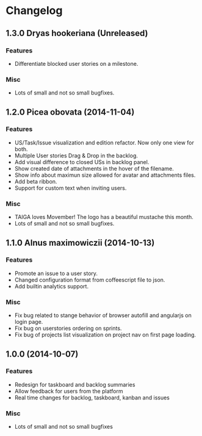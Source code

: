 # Changelog #

## 1.3.0 Dryas hookeriana (Unreleased)

### Features

- Differentiate blocked user stories on a milestone.

### Misc               

- Lots of small and not so small bugfixes.


## 1.2.0 Picea obovata (2014-11-04)

### Features

- US/Task/Issue visualization and edition refactor. Now only one view for both.
- Multiple User stories Drag & Drop in the backlog.
- Add visual difference to closed USs in backlog panel.
- Show created date of attachments in the hover of the filename.
- Show info about maximun size allowed for avatar and attachments files.
- Add beta ribbon.
- Support for custom text when inviting users.

### Misc

- TAIGA loves Movember! The logo has a beautiful mustache this month.
- Lots of small and not so small bugfixes.


## 1.1.0 Alnus maximowiczii (2014-10-13)

### Features ###

- Promote an issue to a user story.
- Changed configuration format from coffeescript file to json.
- Add builtin analytics support.

### Misc ###

- Fix bug related to stange behavior of browser autofill and angularjs on login page.
- Fix bug on userstories ordering on sprints.
- Fix bug of projects list visualization on project nav on first page loading.


## 1.0.0 (2014-10-07)

### Features ###

- Redesign for taskboard and backlog summaries
- Allow feedback for users from the platform
- Real time changes for backlog, taskboard, kanban and issues

### Misc ###

- Lots of small and not so small bugfixes
